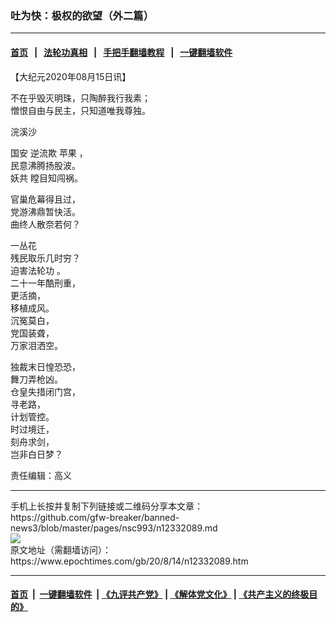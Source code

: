 ### 吐为快：极权的欲望（外二篇）
------------------------

#### [首页](https://github.com/gfw-breaker/banned-news3/blob/master/README.md) &nbsp;&nbsp;|&nbsp;&nbsp; [法轮功真相](https://github.com/begood0513/basic/blob/master/README.md)  &nbsp;&nbsp;|&nbsp;&nbsp; [手把手翻墙教程](https://github.com/gfw-breaker/guides/wiki)  &nbsp;&nbsp;|&nbsp;&nbsp; [一键翻墙软件](https://github.com/gfw-breaker/nogfw/blob/master/README.md)  



<div><p>
 【大纪元2020年08月15日讯】
</p>
<p>
 不在乎毁灭明珠，只陶醉我行我素；
 <br/>
 憎恨自由与民主，只知道唯我尊独。
</p>
<p>
 浣溪沙
</p>
<p>
 <ok href="https://www.epochtimes.com/gb/tag/%E5%9B%BD%E5%AE%89.html">
  国安
 </ok>
 逆流欺
 <ok href="https://www.epochtimes.com/gb/tag/%E8%8B%B9%E6%9E%9C.html">
  苹果
 </ok>
 ，
 <br/>
 民意沸腾扬股波。
 <br/>
 <ok href="https://www.epochtimes.com/gb/tag/%E5%A6%96%E5%85%B1.html">
  妖共
 </ok>
 瞠目知闯祸。
</p>
<p>
 官巢危幕得且过，
 <br/>
 党游沸鼎暂快活。
 <br/>
 曲终人散奈若何？
</p>
<p>
 一丛花
 <br/>
 残民取乐几时穷？
 <br/>
 <ok href="https://www.epochtimes.com/gb/tag/%E8%BF%AB%E5%AE%B3%E6%B3%95%E8%BD%AE%E5%8A%9F.html">
  迫害法轮功
 </ok>
 。
 <br/>
 二十一年酷刑重，
 <br/>
 更活摘，
 <br/>
 移植成风。
 <br/>
 沉冤莫白，
 <br/>
 党国装聋，
 <br/>
 万家泪洒空。
</p>
<p>
 独裁末日惶恐恐，
 <br/>
 舞刀弄枪凶。
 <br/>
 仓皇失措闭门宫，
 <br/>
 寻老路，
 <br/>
 计划管控。
 <br/>
 时过境迁，
 <br/>
 刻舟求剑，
 <br/>
 岂非白日梦？
</p>
<p>
 责任编辑：高义
</p>
</div>
<hr/>
手机上长按并复制下列链接或二维码分享本文章：<br/>
https://github.com/gfw-breaker/banned-news3/blob/master/pages/nsc993/n12332089.md <br/>
<a href='https://github.com/gfw-breaker/banned-news3/blob/master/pages/nsc993/n12332089.md'><img src='https://github.com/gfw-breaker/banned-news3/blob/master/pages/nsc993/n12332089.md.png'/></a> <br/>
原文地址（需翻墙访问）：https://www.epochtimes.com/gb/20/8/14/n12332089.htm


------------------------
#### [首页](https://github.com/gfw-breaker/banned-news3/blob/master/README.md) &nbsp;|&nbsp; [一键翻墙软件](https://github.com/gfw-breaker/nogfw/blob/master/README.md) &nbsp;| [《九评共产党》](https://github.com/gfw-breaker/9ping.md/blob/master/README.md#九评之一评共产党是什么) | [《解体党文化》](https://github.com/gfw-breaker/jtdwh.md/blob/master/README.md) | [《共产主义的终极目的》](https://github.com/gfw-breaker/gczydzjmd.md/blob/master/README.md)


<img src='http://gfw-breaker.win/banned-news3/pages/nsc993/n12332089.md' width='0px' height='0px'/>